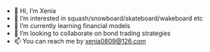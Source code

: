 - 👋 Hi, I’m Xenia
- 👀 I’m interested in squash/snowboard/skateboard/wakeboard etc
- 🌱 I’m currently learning financial models
- 💞️ I’m looking to collaborate on bond trading strategies
- 📫 You can reach me by xenia0809@126.com

<!---
xenia0809/xenia0809 is a ✨ special ✨ repository because its `README.md` (this file) appears on your GitHub profile.
You can click the Preview link to take a look at your changes.
--->
